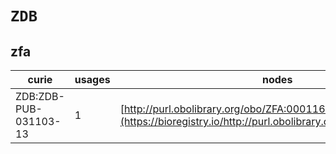 # `ZDB`
## zfa
| curie                 |   usages | nodes                                                                                                           |
|-----------------------|----------|-----------------------------------------------------------------------------------------------------------------|
| ZDB:ZDB-PUB-031103-13 |        1 | [http://purl.obolibrary.org/obo/ZFA:0001165](https://bioregistry.io/http://purl.obolibrary.org/obo/ZFA:0001165) |
